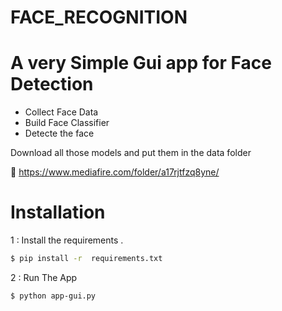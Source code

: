 # FACE_RECOGNITION

# A very Simple Gui app for Face Detection 

  - Collect Face Data
  - Build Face Classifier 
  - Detecte the face

Download all those models and put them in the data folder 

 https://www.mediafire.com/folder/a17rjtfzq8yne/

  
# Installation

1 : Install the requirements .

```sh
$ pip install -r  requirements.txt
```

2 : Run The App 

```sh
$ python app-gui.py
